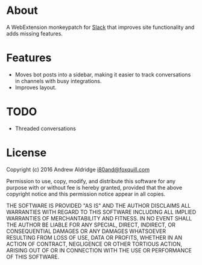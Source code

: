 About
=====

A WebExtension monkeypatch for [Slack](https://slack.com) that improves
site functionality and adds missing features.


Features
========

* Moves bot posts into a sidebar, making it easier to track
  conversations in channels with busy integrations.
* Improves layout.

TODO
====

* Threaded conversations

License
=======

Copyright (c) 2016 Andrew Aldridge <i80and@foxquill.com>

Permission to use, copy, modify, and distribute this software for any
purpose with or without fee is hereby granted, provided that the above
copyright notice and this permission notice appear in all copies.

THE SOFTWARE IS PROVIDED "AS IS" AND THE AUTHOR DISCLAIMS ALL WARRANTIES
WITH REGARD TO THIS SOFTWARE INCLUDING ALL IMPLIED WARRANTIES OF
MERCHANTABILITY AND FITNESS. IN NO EVENT SHALL THE AUTHOR BE LIABLE FOR
ANY SPECIAL, DIRECT, INDIRECT, OR CONSEQUENTIAL DAMAGES OR ANY DAMAGES
WHATSOEVER RESULTING FROM LOSS OF USE, DATA OR PROFITS, WHETHER IN AN
ACTION OF CONTRACT, NEGLIGENCE OR OTHER TORTIOUS ACTION, ARISING OUT OF
OR IN CONNECTION WITH THE USE OR PERFORMANCE OF THIS SOFTWARE.
